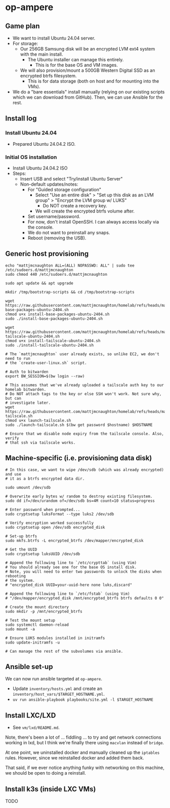 # op-ampere

## Game plan

- We want to install Ubuntu 24.04 server.
- For storage:
    - Our 256GB Samsung disk will be an encrypted LVM ext4 system with the main
      install.
      - The Ubuntu installer can manage this entirely.
        - This is for the base OS and VM images.
    - We will also provision/mount a 500GB Western Digital SSD as an encrypted
      btrfs filesystem.
        - This is for data storage (both on host and for mounting into the VMs).
- We do a "bare essentials" install manually (relying on our existing scripts
  which we can download from GitHub). Then, we can use Ansible for the rest.

## Install log

### Install Ubuntu 24.04

- Prepared Ubuntu 24.04.2 ISO.

### Initial OS installation

- Install Ubuntu 24.04.2 ISO
- Steps:
    - Insert USB and select "Try/install Ubuntu Server"
    - Non-default updates/notes:
        - For "Guided storage configuration"
            - Select "Use an entire disk" > "Set up this disk as an LVM group" >
              "Encrypt the LVM group w/ LUKS"
                - Do NOT create a recovery key.
            - We will create the encrypted btrfs volume after.
        - Set username/password.
        - For now, don't install OpenSSH. I can always access locally via the
          console.
        - We do not want to preinstall any snaps.
        - Reboot (removing the USB).

## Generic host provisioning

```
echo "mattjmcnaughton ALL=(ALL) NOPASSWD: ALL" | sudo tee /etc/sudoers.d/mattjmcnaughton
sudo chmod 440 /etc/sudoers.d/mattjmcnaughton

sudo apt update && apt upgrade

mkdir /tmp/bootstrap-scripts && cd /tmp/bootstrap-scripts

wget https://raw.githubusercontent.com/mattjmcnaughton/homelab/refs/heads/main/tools/scripts/install-base-packages-ubuntu-2404.sh
chmod u+x install-base-packages-ubuntu-2404.sh
sudo ./install-base-packages-ubuntu-2404.sh

wget https://raw.githubusercontent.com/mattjmcnaughton/homelab/refs/heads/main/tools/scripts/install-tailscale-ubuntu-2404.sh
chmod u+x install-tailscale-ubuntu-2404.sh
sudo ./install-tailscale-ubuntu-2404.sh

# The `mattjmcnaughton` user already exists, so unlike EC2, we don't need to run
# the `create-user-linux.sh` script.

# Auth to bitwarden
export BW_SESSION=$(bw login --raw)

# This assumes that we've already uploaded a tailscale auth key to our homelab bitwarden.
# Do NOT attach tags to the key or else SSH won't work. Not sure why, but can
# investigate later.
wget https://raw.githubusercontent.com/mattjmcnaughton/homelab/refs/heads/main/tools/scripts/launch-tailscale.sh
chmod u+x launch-tailscale.sh
sudo ./launch-tailscale.sh $(bw get password $hostname) $HOSTNAME

# Ensure that we disable node expiry from the tailscale console. Also, verify
# that ssh via tailscale works.
```

## Machine-specific (i.e. provisioning data disk)

```
# In this case, we want to wipe /dev/sdb (which was already encrypted) and use
# it as a btrfs encrypted data dir.

sudo umount /dev/sdb

# Overwrite early bytes w/ random to destroy existing filesystem.
sudo dd if=/dev/urandom of=/dev/sdb bs=4M count=10 status=progress

# Enter password when prompted...
sudo cryptsetup luksFormat --type luks2 /dev/sdb

# Verify encryption worked successfully
sudo cryptsetup open /dev/sdb encrypted_disk

# Set-up btrfs
sudo mkfs.btrfs -L encrypted_btrfs /dev/mapper/encrypted_disk

# Get the UUID
sudo cryptsetup luksUUID /dev/sdb

# Append the following line to `/etc/crypttab` (using Vim)
# You should already see one for the base OS install disk.
# Note, you will need to enter two passwords to unlock the disks when rebooting
# the system.
# "encrypted_disk UUID=your-uuid-here none luks,discard"

# Append the following line to `/etc/fstab` (using Vim)
# "/dev/mapper/encrypted_disk /mnt/encrypted_btrfs btrfs defaults 0 0"

# Create the mount directory
sudo mkdir -p /mnt/encrypted_btrfs

# Test the mount setup
sudo systemctl daemon-reload
sudo mount -a

# Ensure LUKS modules installed in initramfs
sudo update-initramfs -u

# Can manage the rest of the subvolumes via ansible.
```

## Ansible set-up

We can now run ansible targeted at `op-ampere`.

- Update `inventory/hosts.yml` and create an
  `inventory/host_vars/$TARGET_HOSTNAME.yml`.
- `uv run ansible-playbook playbooks/site.yml -l $TARGET_HOSTNAME`

## Install LXC/LXD

- See `vm/lxd/README.md`.

Note, there's been a lot of ... fiddling ... to try and get network connections
working in lxd, but I think we're finally there using `macvlan` instead of
`bridge`.

At one point, we uninstalled docker and manually cleaned up the `iptables`
rules. However, since we reinstalled docker and added them back.

That said, if we ever notice anything funky with networking on this machine, we
should be open to doing a reinstall.

## Install k3s (inside LXC VMs)

TODO
